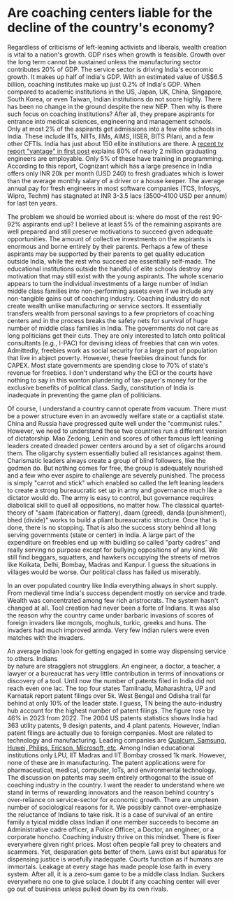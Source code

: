 # Are coaching centers liable for the decline of the country's economy?


Regardless of criticisms of left-leaning activists and liberals, wealth creation is vital to a nation's growth.
GDP rises when growth is feasible. Growth over the long term cannot be sustained unless 
the manufacturing sector contributes 20% of GDP. The service sector is driving India's economic growth. It makes 
up half of India's GDP. With an estimated value of US$6.5 billion, coaching institutes make up just 0.2% of India's
GDP.  When compared to academic institutions in the US, Japan, UK, China, Singapore, South Korea, or
even Taiwan, Indian institutions do not score highly. There has been no change in the ground despite the new NEP.
Then why is there such focus on coaching institutions? After all, they prepare aspirants for entrance into
medical sciences, engineering and management schools. Only at most 2% of the aspirants get admissions into a
few elite schools in India. These include IITs, NIITs, IIMs, AIMS, IISER, BITS Pilani, and a few other CFTIs. 
India has just about 150 ellite institutions are there. A [recent tv report "vantage" in first post](https://youtu.be/kK3OfIdlgTw?si=yFxV58E5C7e_PNI9) 
explains 80% of nearly 2 million graduating engineers are employable. Only 5% of these have training in programming. 
According to this report, Cognizant which has a large presence in India offers only INR 20k per month (USD 240)
to fresh graduates which is lower than the average monthly salary of a driver or a house keeper. The 
average annual pay for fresh engineers in most software companies (TCS, Infosys, Wipro, Techm) has 
stagnated at INR 3-3.5 lacs (3500-4100 USD per annum) for last ten years. 
  
The problem we should be worried about is: where do most of the rest 90-92% aspirants end up? I believe at 
least 5% of the remaining aspirants are well prepared and still preserve motivations to succeed given adequate
opportunities. The amount of collective investments on the aspirants is enormous and borne entirely by their parents.
Perhaps a few of these aspirants may be supported by their parents to get quality education outside India, while 
the rest who succeed are essentially self-made. The educational institutions outside the handful of elite schools 
destroy any motivation that may still exist with the young aspirants. The whole scenario appears to turn the 
individual investments of a large number of Indian middle class families into non-performing assets even if we
include any non-tangible gains out of coaching industry. Coaching industry do not create wealth unlike 
manufacturing or service sectors. It essentially transfers wealth from personal savings to a few proprietors
of coaching centers and in the process breaks the safety nets for survival of huge number of middle 
class families in India. The governments do not care as long politicians get their cuts. They are only 
interested to latch onto political consultants (e.g., I-PAC) for devising ideas of freebies that can win 
votes. Admittedly, freebies work as social security for a large part of population that live in abject poverty.
However, these freebies drainout funds for CAPEX. Most state governments are spending close to 70% of state's 
revenue for freebies. I don't understand why the ECI or the courts have nothing to say in this wonton 
plundering of tax-payer's money for the exclusive benefits of political class. Sadly, constitution of 
India is inadequate in preventing the game plan of politicians. 

Of course, I understand a country cannot operate from vacuum. There must be a power structure even in 
an avowedly welfare state or a captialist state. China and Russia have progressed quite well
under the "communist rules." However, we need to understand these two countries run a different
version of dictatorship.  Mao Zedong, Lenin and scores of other famous left leaning leaders 
created dreaded power centers around by a set of oligarchs around them. The oligarchy system essentially
bulied all resistances against them. Charismatic leaders always create a group of blind followers, 
like the godmen do. But nothing comes for free, the group is adequately nourished and a few who 
ever aspire to challenge are severely punished. The process is simply "carrot and stick" which enabled 
so called the left leaning leaders to create a strong bureaucratic set up in army and governance much
like a dictator would do. The army is easy to control, but governance requires diabolical skill to quell 
all oppositions, no matter how. The classical quartet-theory of "saam (fabrication or flattery), daam (greed), 
danda (punishment), bhed (divide)" works to build a pliant bureaucratic structure. Once that is done, there
is no stopping. That is also the success story behind all long serving governments (state or center) in India.
A large part of the expenditure on freebies end up with buidling so called "party cadres" and really
serving no purpose except for bullying oppositions of any kind. We still find 
beggars, squatters, and hawkers occupying the streets of metros like Kolkata, Delhi, Bombay, 
Madras and Kanpur. I guess the situations in villages would be worse. Our political class has failed us miserably. 

In an over populated country like India everything always in short supply. From medieval time India's
success dependent mostly on service and trade. Wealth was concentrated among few rich aristrocrats.
The system hasn't changed at all. Tool creation had never been a forte of Indians. It was also the
reason why the country came under barbaric invasions of scores of foreign invaders like mongols,
moghuls, turkic, greeks and huns. The invaders had much improved armda. Very few Indian rulers 
were even matches with the invaders. 

An average Indian look for getting engaged in some way dispensing service to others. Indians  
by nature are stragglers not strugglers. An engineer, a doctor, a
teacher, a lawyer or a bureaucrat has very little contribution in terms of innovations or discovery
of a tool. Until now the number of patents filed in India did not reach even one lac. The top four
states Tamilnadu, Maharashtra, UP and Karnatak report patent filings over 5k. West Bengal and Odisha
trail far behind at only 10% of the leader state. I guess, TN being the auto-industry hub account for
the highest number of patent filings. The figure rose by 46% in 2023 from 2022. The 2004 US patents
statistics shows India had 363 utility patents,	9 design patents, and 4 plant patents. However, 
Indian patent filings are actually due to foreign companies. Most are related to technology and 
manufacturing. Leading companies are 
[Qualcum, Samsung, Huwei, Philips, Ericson, Microsoft, etc](https://insights.greyb.com/india-patent-trends-and-statistics/). 
Among Indian educational institutions only LPU, IIT Madras and IIT Bombay crossed 1k mark. However, none of
these are in manufacturing. The patent applications were for pharmaceutical, medical, computer, 
IoTs, and environmental technology. The discussion on patents may seem entirely orthogonal
to the issue of coaching industry in the country. I want the reader to understand where we stand 
in terms of rewarding innovators and the reason behind country's over-reliance on service-sector
for economic growth. There are umpteen number of sociological reasons for it. We possibly cannot 
over-emphasize the reluctance of Indians to take risk. It is a case of survival of an entire 
family a tyical middle class Indian if one member succeeds to become an Administrative cadre officer,
a Police Officer, a Doctor, an engineer, or a corporate honcho. Coaching industry thrive on this
mindset. There is fixer everywhere given right prices. Most often people fall prey to cheaters and
scammers. Yet, desparation gets better of them. Laws exist but aparatus for dispensing justice 
is woefully inadequate. Courts function as if humans are immortals. Leakage at every stage has
made people lose faith in every system. After all, it is a zero-sum game to be a middle class
Indian. Suckers everywhere no one to give solace. I doubt if any coaching center will ever 
go out of business unless pulled down by its own rivals.
